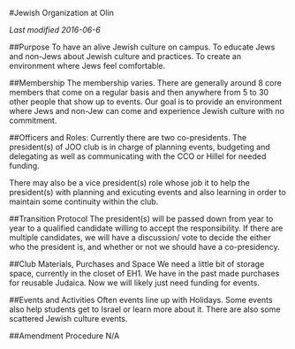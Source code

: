 #Jewish Organization at Olin

*Last modified 2016-06-6*

##Purpose
To have an alive Jewish culture on campus. To educate Jews and non-Jews about Jewish culture and practices. To create an environment where Jews feel comfortable.

##Membership
The membership varies. There are generally around 8 core members that come on a regular basis and then anywhere from 5 to 30 other people that show up to events. Our goal is to provide an environment where Jews and non-Jew can come and experience Jewish culture with no commitment. 

##Officers and Roles:
Currently there are two co-presidents. The president(s) of JOO club is in charge of planning events, budgeting and delegating as well as communicating with the CCO or Hillel for needed funding.

There may also be a vice president(s) role whose job it to help the president(s) with planning and exicuting events and also learning in order to maintain some continuity within the club.

##Transition Protocol
The president(s) will be passed down from year to year to a qualified candidate willing to accept the responsibility.  If there are multiple candidates, we will have a discussion/ vote to decide the either who the president is, and whether or not we should have a co-presidency.

##Club Materials, Purchases and Space
We need a little bit of storage space, currently in the closet of EH1. We have in the past made purchases for reusable Judaica. Now we will likely just need funding for events.

##Events and Activities
Often events line up with Holidays. Some events also help students get to Israel or learn more about it. There are also some scattered Jewish culture events.

##Amendment Procedure
N/A
